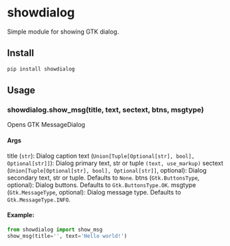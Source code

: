 # showdialog
Simple module for showing GTK dialog.

## Install
```bash
pip install showdialog
```

## Usage

### showdialog.show_msg(title, text, sectext, btns, msgtype)
Opens GTK MessageDialog

#### Args
title (`str`): Dialog caption
text (`Union[Tuple[Optional[str], bool], Optional[str]]`): Dialog primary text, str or tuple `(text, use_markup)`
sectext (`Union[Tuple[Optional[str], bool], Optional[str]]`, optional): Dialog secondary text, str or tuple. Defaults to `None`.
btns (`Gtk.ButtonsType`, optional): Dialog buttons. Defaults to `Gtk.ButtonsType.OK`.
msgtype (`Gtk.MessageType`, optional): Dialog message type. Defaults to `Gtk.MessageType.INFO`.

#### Example:
```python
from showdialog import show_msg
show_msg(title='', text='Hello world!')
```
